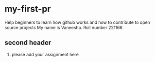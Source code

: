 # my-first-pr
Help beginners to learn how github works and how to contribute to open source projects
My name is Vaneesha. Roll number 221166
## second header
1. please add your assignment here
